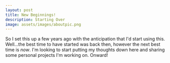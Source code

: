 ```yaml
---
layout: post
title: New Beginnings!
description: Starting Over
image: assets/images/aboutpic.png
---
```


So I set this up a few years ago with the anticipation that I'd start using this. Well...the best time to have started was back then, however the next best time is *now*. I'm looking to start putting my thoughts down here and sharing some personal projects I'm working on. Onward!